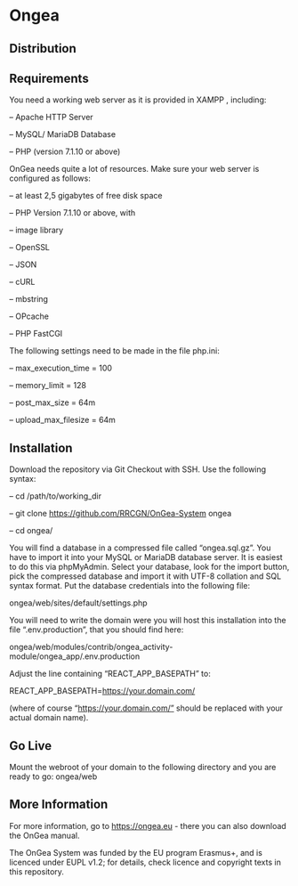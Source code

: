 # Ongea 
## Distribution

## Requirements
You need a working web server as it is provided in XAMPP , including:

– Apache HTTP Server

– MySQL/ MariaDB Database

– PHP (version 7.1.10 or above)

OnGea needs quite a lot of resources. Make sure your web server is configured as follows:

– at least 2,5 gigabytes of free disk space

– PHP Version 7.1.10 or above, with

– image library

– OpenSSL

– JSON

– cURL

– mbstring

– OPcache

– PHP FastCGI 


The following settings need to be made in the file php.ini:

– max_execution_time = 100

– memory_limit = 128

– post_max_size = 64m

– upload_max_filesize = 64m


## Installation
Download the repository via Git Checkout with SSH. Use the following syntax:

– cd /path/to/working_dir

– git clone https://github.com/RRCGN/OnGea-System ongea

– cd ongea/


You will find a database in a compressed file called “ongea.sql.gz”. You have to import it into your MySQL or MariaDB database server. It is easiest to do this via phpMyAdmin. Select your database, look for the import button, pick the compressed database and import it with UTF-8 collation and SQL syntax format.
Put the database credentials into the following file:

ongea/web/sites/default/settings.php


You will need to write the domain were you will host this installation into the file “.env.production”, that you should find here: 

ongea/web/modules/contrib/ongea_activity-module/ongea_app/.env.production

Adjust the line containing “REACT_APP_BASEPATH” to:

REACT_APP_BASEPATH=https://your.domain.com/

(where of course “https://your.domain.com/” should be replaced with your actual domain name).


## Go Live
Mount the webroot of your domain to the following directory and you are ready to go:
ongea/web


## More Information
For more information, go to https://ongea.eu - there you can also download the OnGea manual.

The OnGea System was funded by the EU program Erasmus+, and is licenced under EUPL v1.2; for details, check licence and copyright texts in this repository.
